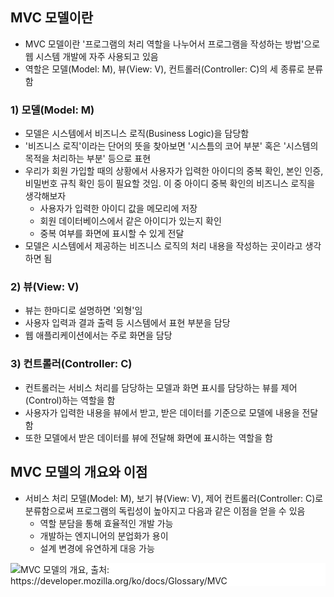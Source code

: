 ## MVC 모델이란
- MVC 모델이란 '프로그램의 처리 역할을 나누어서 프로그램을 작성하는 방법'으로 웹 시스템 개발에 자주 사용되고 있음
- 역할은 모델(Model: M), 뷰(View: V), 컨트롤러(Controller: C)의 세 종류로 분류함

### 1) 모델(Model: M)
- 모델은 시스템에서 비즈니스 로직(Business Logic)을 담당함
- '비즈니스 로직'이라는 단어의 뜻을 찾아보면 '시스틈의 코어 부분' 혹은 '시스템의 목적을 처리하는 부분' 등으로 표현
- 우리가 회원 가입할 때의 상황에서 사용자가 입력한 아이디의 중복 확인, 본인 인증, 비밀번호 규칙 확인 등이 필요할 것임. 이 중 아이디 중복 확인의 비즈니스 로직을 생각해보자
	- 사용자가 입력한 아이디 값을 메모리에 저장
	- 회원 데이터베이스에서 같은 아이디가 있는지 확인
	- 중복 여부를 화면에 표시할 수  있게 전달
- 모델은 시스템에서 제공하는 비즈니스 로직의 처리 내용을 작성하는 곳이라고 생각하면 됨

### 2) 뷰(View: V)
- 뷰는 한마디로 설명하면 '외형'임
- 사용자 입력과 결과 출력 등 시스템에서 표현 부분을 담당
- 웹 애플리케이션에서는 주로 화면을 담당

### 3) 컨트롤러(Controller: C)
- 컨트롤러는 서비스 처리를 담당하는 모델과 화면 표시를 담당하는 뷰를 제어(Control)하는 역할을 함
- 사용자가 입력한 내용을 뷰에서 받고, 받은 데이터를 기준으로 모델에 내용을 전달함
- 또한 모델에서 받은 데이터를 뷰에 전달해 화면에 표시하는 역할을 함

## MVC 모델의 개요와 이점
- 서비스 처리 모델(Model: M), 보기 뷰(View: V), 제어 컨트롤러(Controller: C)로 분류함으로써 프로그램의 독립성이 높아지고 다음과 같은 이점을 얻을 수 있음
	- 역할 분담을 통해 효율적인 개발 가능
	- 개발하는 엔지니어의 분업화가 용이
	- 설계 변경에 유연하게 대응 가능

<img style="background-color: white" src="https://user-images.githubusercontent.com/77138259/228433405-4ecc6114-3185-45ec-b9f6-d18fd37bcbe6.png" alt="MVC 모델의 개요, 출처: https://developer.mozilla.org/ko/docs/Glossary/MVC" />